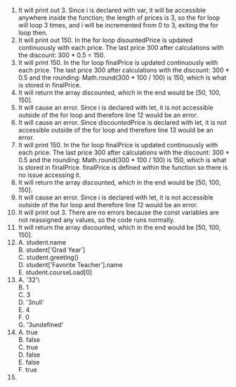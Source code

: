 1. It will print out 3. Since i is declared with var, it will be accessible anywhere inside the function; the length of prices is 3, so the for loop will loop 3 times, and i will be incremented from 0 to 3, exiting the for loop then.
2. It will print out 150. In the for loop disountedPrice is updated continuously with each price. The last price 300 after calculations with the discount: 300 * 0.5 = 150.
3. It will print 150. In the for loop finalPrice is updated continuously with each price. The last price 300 after calculations with the discount: 300 * 0.5 and the rounding: Math.round(300 * 100 / 100) is 150, which is what is stored in finalPrice.
4. It will return the array discounted, which in the end would be [50, 100, 150].
5. It will cause an error. Since i is declared with let, it is not accessible outside of the for loop and therefore line 12 would be an error.
6. It will cause an error. Since discountedPrice is declared with let, it is not accessible outside of the for loop and therefore line 13 would be an error.
7. It will print 150. In the for loop finalPrice is updated continuously with each price. The last price 300 after calculations with the discount: 300 * 0.5 and the rounding: Math.round(300 * 100 / 100) is 150, which is what is stored in finalPrice. finalPrice is defined within the function so there is no issue accessing it.
8. It will return the array discounted, which in the end would be [50, 100, 150].
9. It will cause an error. Since i is declared with let, it is not accessible outside of the for loop and therefore line 12 would be an error.
10. It will print out 3. There are no errors because the const variables are not reassigned any values, so the code runs normally.
11. It will return the array discounted, which in the end would be [50, 100, 150].
12. A. student.name\
    B. student['Grad Year']\
    C. student.greeting()\
    D. student['Favorite Teacher'].name\
    E. student.courseLoad[0]
13. A. '32'\   
    B. 1\
    C. 3\
    D. '3null'\
    E. 4\
    F. 0\
    G. '3undefined'
14. A. true\
    B. false\
    C. true\
    D. false\
    E. false\
    F. true
17. 
